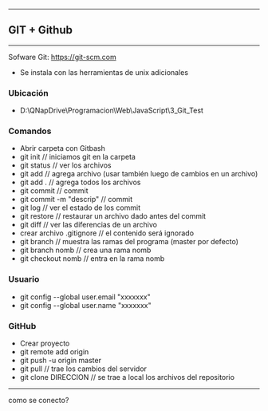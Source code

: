 --------------
## GIT + Github
--------------
Sofware Git: https://git-scm.com

 - Se instala con las herramientas de unix adicionales

### Ubicación
- D:\QNapDrive\Programacion\Web\JavaScript\3_Git_Test

### Comandos
- Abrir carpeta con Gitbash
- git init // iniciamos git en la carpeta
- git status // ver los archivos
- git add // agrega archivo (usar también luego de cambios en un archivo)
- git add . // agrega todos los archivos
- git commit // commit
- git commit -m "descrip" // commit
- git log // ver el estado de los commit
- git restore // restaurar un archivo dado antes del commit
- git diff // ver las diferencias de un archivo
- crear archivo .gitignore // el contenido será ignorado
- git branch // muestra las ramas del programa (master por defecto)
- git branch nomb // crea una rama nomb
- git checkout nomb // entra en la rama nomb

### Usuario
- git config --global user.email "xxxxxxx"
- git config --global user.name "xxxxxxx"

### GitHub
- Crear proyecto
- git remote add origin
- git push -u origin master
- git pull // trae los cambios del servidor
- git clone DIRECCION // se trae a local los archivos del repositorio

--------

como se conecto?
